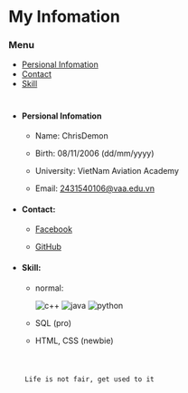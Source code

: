 
# My Infomation

### Menu
  - [Persional Infomation](#Persional-Infomation)
  - [Contact](#Contact)
  - [Skill](#Skill)

#

- #### Persional Infomation

  - Name: ChrisDemon    

  - Birth: 08/11/2006 (dd/mm/yyyy)  

  - University: VietNam Aviation Academy    

  - Email: 2431540106@vaa.edu.vn

- #### Contact:

  - [Facebook](https://www.facebook.com/Longpogba06)    

  - [GitHub](https://github.com/ChrisDemon0811)

- #### Skill:
  - normal:

    ![c++](https://skillicons.dev/icons?i=cpp)
    ![java](https://skillicons.dev/icons?i=java)
    ![python](https://skillicons.dev/icons?i=py)

  - SQL (pro)

  - HTML, CSS (newbie)

 #

```sh

    Life is not fair, get used to it

```




